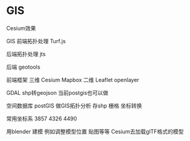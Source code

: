 # GIS

Cesium效果

GIS 前端拓扑处理 Turf.js

后端拓扑处理 jts

后端 geotools

前端框架 三维 Cesium Mapbox 二维 Leaflet openlayer

GDAL shp转geojson 当前postgis也可以做

空间数据库 postGIS  做GIS拓扑分析 存shp 栅格 坐标转换

常用坐标系 3857 4326 4490

用blender 建模  例如调整模型位置 贴图等等   Cesium去加载glTF格式的模型
